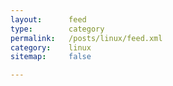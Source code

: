 ```yaml
---
layout:      feed
type:        category
permalink:   /posts/linux/feed.xml
category:    linux
sitemap:     false

---
```


